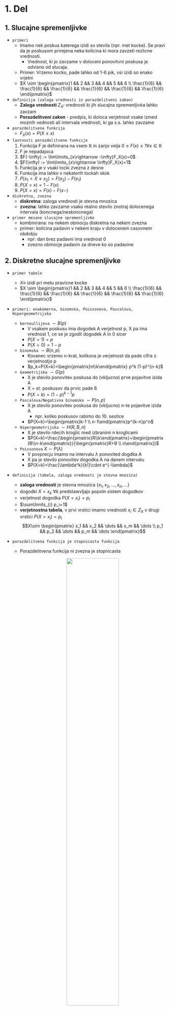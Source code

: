 # 1. Del

## 1. Slucajne spremenljivke

- `primeri`
  - Imamo nek poskus katerega izidi so stevila (npr. met kocke). Se pravi da je poskusom prirejena neka kolicina ki mora zavzeti rezlicne vrednosti.
      -  Vrednost, ki jo zavzame v doloceni ponovitvni poskusa je odvisno od slucaja.
  - Primer: Vrzemo kocko, pade lahko od 1-6 pik, vsi izidi so enako vrjetni
  - $X \sim \begin{pmatrix}1 && 2 && 3 && 4 && 5 && 6 \\ \frac{1}{6} && \frac{1}{6} && \frac{1}{6} && \frac{1}{6} && \frac{1}{6} && \frac{1}{6} \end{pmatrix}$
- `definicija (zaloga vrednosti in porazdelitveni zakon)`
  - __Zaloga vrednosti__ $Z_X$: vrednosti ki jih slucajna spremenljivka lahko zavzam
  - __Porazdelitveni zakon__ - predpis, ki doloca verjetnost vsake izmed
  moznih vednosti ali intervala vrednosti, ki ga s.s. lahko zavzame
- `porazdelitvena funkcija`
  - $F_X(x)=P(X\leq x)$
- `lastnosti porazdelitvene funkcije`
  1. Funkcija F je definirana na vsem $\mathbb{R}$ in zanjo velja $0\leq F(x)\leq 1 \forall x \in \mathbb{R}$
  1. F je nepadajoca
  1. $F(-\infty) := \lim\limits_{x\rightarrow -\infty}F_X(x)=0$
  1. $F(\infty) := \lim\limits_{x\rightarrow \infty}F_X(x)=1$
  1. Funkcija je v vsaki tocki zvezna z desne
  1. Funkcija ima lahko v nekaterih tockah skok
  1. $P(x_1 < X \leq x_2)=F(x_2)-F(x_1)$
  1. $P(X>x)=1-F(x)$
  1. $P(X=x)=F(x)-F(x-)$
- `diskretna, zvezna`
  - **diskretna**: zaloga vrednosti je stevna mnozica
  - **zvezna**: lahko zavzame vsako realno stevilo znotraj dolocenega intervala (koncnega/neskoncnega)
- `primer mesane slucajne spremenljivke`
  - kombinirana: na nekem obmocju diskretna na nekem zvezna
  - primer: kolicina padavin v nekem kraju v dolocenem casovnem obdobju
    - npr: dan brez padavni ima vrednost 0
    - zvezno obmocje padavin za dneve ko so padavine

## 2. Diskretne slucajne spremenljivke

- `primer tabele`
  - $X\equiv$ izidi pri metu pravicne kocke
  - $X \sim \begin{pmatrix}1 && 2 && 3 && 4 && 5 && 6 \\ \frac{1}{6} && \frac{1}{6} && \frac{1}{6} && \frac{1}{6} && \frac{1}{6} && \frac{1}{6} \end{pmatrix}$
- `primeri: enakomerna, binomska, Poissonova, Pascalova, Hipergeometrijska`
  - `bernoullijeva` $\sim B(p)$
    - V vsakem poskusu ima dogodek A verjetnost p, X pa ima vrednost 1, ce se je zgodil dogodek A in 0 sicer
    - $P(X=1)=p$
    - $P(X=0)=1-p$
  - `binomska` $\sim B(n,p)$
    - Kovanec vrzemo n-krat, koliksna je verjetnost da pade cifra z verjetnostjo p
    - $p_k=P(X=k)=\begin{pmatrix}n\\k\end{pmatrix} p^k (1-p)^{n-k}$
  - `Geometrijska` $\sim G(p)$
    - X je stevilo ponovitev poskusa do (vkljucno) prve pojavitve izida A
    - X = st. poskusov da prvic pade 6
    - $P(X=k)=(1-p)^{k-1}p$
  - `Pascalova/Negativna binomska` $\sim P(n,p)$
    - X je stevilo ponovitev poskusa do (vkljucno) n-te pojavitve izida A
      - npr. koliko poskusov rabimo do 10. sestice
    - $P(X=k)=\begin{pmatrix}k-1 \\ n-1\end{pmatrix}p^{k-n}p^n$
  - `Hipergeometrijska` $\sim H(R,B,n)$
    - X je stevilo rdecih kroglic med izbranimi n kroglicami
    - $P(X=k)=\frac{\begin{pmatrix}R\\k\end{pmatrix}+\begin{pmatrix}B\\n-k\end{pmatrix}}{\begin{pmatrix}R+B \\ n\end{pmatrix}}$
  - `Poissonova` $X\sim P(\lambda)$
    - V povprecju imamo na intervalu $\lambda$ ponovited dogdka A
    - X pa je stevilo ponovitev dogodka A na danem intervalu
    - $P(X=k)=\frac{\lambda^k}{k!}\cdot e^{-\lambda}$
- `definicija (tabela, zaloga vrednosti je stevna mnozica)`
  - **zaloga vrednosti** je stevna mnozica {$x_1, x_2, \dots, x_n, \dots$}
  - dogodki $X=x_k$ $\forall k$ predstawvljajo popoln sistem dogodkov
  - verjetnost dogodka $P(X=x_i)=p_i$
  - $\sum\limits_{i} p_i=1$
  - **verjetnostna tabela**, v prvi vrstici imamo vrednosti $x_i\in Z_X$ v drugi vrstici $P(X=x_i)=p_i$
    $$X\sim \begin{pmatrix} x_1 && x_2 && \dots && x_m && \dots \\ p_1 && p_2 && \dots && p_m && \dots \end{pmatrix}$$
- `porazdelitvena funkcija je stopnicasta funkcija`

  - Porazdelitvena funkcija ni zvezna je stopnicasta

      <p align="center"><img src="./images/diskretna-funkcija.png" width="60%"></p>

- `izpeljava netrivialne pricakovane vrednosti ali odklona`
  - **pricakovana vrednost E(X)** diskretne spremenljivke X je posplositev povprecne vrednosti / tezisca
  - $\overline{X}=\frac{x_1k_1+\cdots + x_mk_m}{N}=x_1 f_1+\cdots + x_mf_m=x_1p_1 + \cdots x_mp_m= E(X)$

## 3. Poissonova porazdelitev

- `primer`
    - Neka rokometna ekipa da v __povprecju 30 golov__ na tekmo (tekma traja __60min__).
        - Koliko verjetno ekipa na naslednji tekmi v prvi minuti doseze vsaj en gol?
            - $t = 1\text{min}, \rightarrow \lambda = 0.5$
            - $P(X\geq 1)= 1 - F_X(0)= 1 - \frac{0.5^0\cdot e^{-0.5}}{0!}=1-e^{0.5}$
        - Koliko verjetno ekipa v zadnjih 3min tekme doseze natanko dva gola? 
            - $t=3\text{min}\rightarrow  \lambda=\frac{3}{2}$
            - $P(X=2)= \frac{(\frac{3}{2})^2 \cdot e^{-\frac{3}{2}}}{2!}\approx 0.251$
- `zaloga vrednosti`
  - **stevna** a **neomejena** (teoreticno se lahko zgodi neskoncno mnogo dogodkov na danem intervalu)
- `predpostavke`
  - dogodki morajo biti porazdeljeni po Poissonu
    - dogodki se pojavijo __neodvisno__ od casa, ki je potekel od zadnjega dogodka
    - povprecno stevilo dogodkov ki se pojavijo na nekem intervalu je __konstnatno__ - $\lambda$
- `definicija - verjetnostna funkcija`
  - $p_k=P(X=k)=\lambda^k \frac{e^{-\lambda}}{k!}$
- `povezava z binomsko porazdelitvijo`
  - Poissonova porazdelitev se lahko dobi kot limitni primer binomske porazdelitve (ce gre stevilo poskusov preko vseh mej)
  - Torej Poissonova porazdelitev je aproksimacija binomske porazdelitve ce je n dovolj velik in p dovolj majhen
    - $X\sim B(n,p) \approx P(np)$
  - **Dokaz:**
    - imamo $P(X=k)=\lim\limits_{n\rightarrow \infty}\left(\frac{n!}{k!(n-k)!}p^k (1-p)^{n-k}\right)$
      - Vpeljemo $\lambda =np \rightarrow p = \frac{\lambda}{n}$
        $$P(X=k)=\lim\limits_{n\rightarrow \infty}\left( \frac{n!}{k!(n-k)!}\cdot \frac{\lambda^k}{n^k}\cdot \left(1-\frac{\lambda}{n}\right)^n\cdot \left(1-\frac{\lambda}{n}\right)^{-k}\right)= $$
      - Upostevamo: $\lim\limits_{n\rightarrow \infty} (1-\frac{\lambda}{n})^n=e^{-\lambda}$ ter $\lim\limits_{n\rightarrow \infty} (1-\frac{\lambda}{n})^{-x}=1$
        $$P(X=k)=\lim\limits_{n\rightarrow \infty}\left( \frac{n!}{k!(n-k)!}\cdot \frac{\lambda^k}{n^k}\cdot e^{-\lambda}\right)= $$
      - Konstante premaknemo ven iz limite.
        $$=\frac{\lambda^k}{k!}e^{-\lambda}\lim\limits_{n\rightarrow \infty} \left(\frac{n!}{(n-k)!}\cdot\frac{1}{n^k}\right)=$$
        $$=\frac{\lambda^k}{k!}e^{-\lambda}\lim\limits_{n\rightarrow \infty} \left(\frac{n\cdot (n-1)\cdot (n-2)\cdots (n-k)!}{(n-k)!\cdot n^k}\right)=$$
        $$=\frac{\lambda^k}{k!}e^{-\lambda}\lim\limits_{n\rightarrow \infty} \left(\frac{n(n-1)(n-2)\cdots(n-k+1)}{n^k}\right)=$$
        $$=\frac{\lambda^k}{k!}e^{-\lambda}\lim\limits_{n\rightarrow \infty} \left((\frac{n}{n})(\frac{n-1}{n})\cdots(\frac{n-k+1}{n})\right)=$$
      - Vidimo da v limiti grejo vsi notranji cleni $\rightarrow 1$
        $$=\frac{e^{-\lambda}\lambda^k}{k!}$$
- `razlaga parametra` $\lambda$
  - st. ponovitev dogodka A, ki jih imamo v povprecju na nekem intervalu
- `priackovana vrednost in disperzija`
  - $E(X)=\lambda$
  - $D(X)=\lambda$
    - $D(X)=E((X-E(X))^2)=E(X^2+E^2(X)-2XE(X))=E(X^2)+E^2(X)-2E(X)E(X)=E(X^2)-E^2(X)$
    - Upostevali smo (linearnost in konstante):
    - $E(E^2(X)))=E^2(X)$, **E(konstanta)=konstanta**
    - $E(-2XE(X))=-2E(X)E(X)$ (konstanto premaknemo vn)
- `Poissonov obrazec`
  - $B(n,p)\approx P(np)$
    - dokaz zgoraj 

## 4. Pascalova porazdelitev

- `primeri (npr. geometrijska)`
  - Naj bo X stevilo metov postenega kovanca, ki ga mecemo dokler ne pade cifra in takoj nato grb.
  - $X_1\sim G(\frac{1}{2}) \dots$ pade prva cifra
  - $X_2\sim G(\frac{1}{2}) \dots$ pade prvi grb (po cifri - torej neodvisen)
  - $X = X_1 + X_2$
    - $X\sim P(2,\frac{1}{2})$
- `definicija, verjetnostna funkcija`
  - $X\sim P(n,p)$
  - X je stevilo ponovitev poskuso do (vkljucno) n-te pojavitve izida A
  - $P(X=k)=\begin{pmatrix}k-1\\n-1\end{pmatrix} (1-p)^{k-n}p^n$
- `zaloga vrednosti`
  - $k=n,n+1,n+2,\dots$
- `pricakovana vrednost in disperzija`
  - $E(X)=\frac{n}{p}$
  - $D(X)=\frac{n\cdot(1-p)}{p^2}$
- `izpeljava pricakovane vrednosti za geometrijsko porazdelitev`
  - Ce mecemo kovanec toliko casa, da pade grb in z X oznacimo stevilo potrebnih metov, vkljucno z zadnjim, potem je slucajna spremenljivka X geometrijsko porazdeljena.
  - Izracunajmo pricakovano vrednost
  - $E(X)=\sum\limits_{i=1}^\infty ipq^{i-1}=p\sum\limits_{i=1}^\infty (q^i)'=p \left(\sum\limits_{i=1}^\infty q^i\right)'=p(\frac{1}{1-q})'=\frac{1}{p}$
- `uporaba pri problemu "zbiranja kuponov"`
  - V trgovini lahko kupimo Kraseve cokoladice kraljestvo zivali. Vsaka
  cokoladica ima prilozeno nalepko dolocene zivali. Vseh nalepk je 250,
  posamezna pa stane okoli 0.4. Pricakovana vrednost za takosno zbiranje pride $E(X) = \dfrac{250}{0.4}= 625 > 150$ (knjiga o zivalih).
  - Nauk zgodbe: Bolj se splaca kupiti knjigo o zivalih, kot zbirati slicice, oz. ce se vseeno odlocimo da bomo zbirali slicice, se nam jih proti koncu splaca izmenjati z drugimi.

## 5. Hipergeometrijska porazdelitev

- `zaloga vrednosti`
  - $0,1, 2, \dots$
- `definicija (verjetnostna funkcija)`
  - $X\sim (n; M, N)$
  - X je stevilo rdecih kroglic med izbranimi n kroglicami.
    - V posodi imamo M rdecih in N-M belih kroglic. Iz posode izvlecemo n kroglic.
  - $P(X=k)=\frac{\begin{pmatrix} M \\ k \end{pmatrix} \cdot \begin{pmatrix}N-M\\n-k\end{pmatrix}}{\begin{pmatrix}N \\ n\end{pmatrix}}$
- `omejitve parametrov`
  - $\text{max}(0, n - (N - M))\leq k \leq \text{min}(M,n)$
  - $n\leq N$
- `primer uporabe`
  - Iz vrece, ki ima 4 modre in 5 rdecih potegnemo 3 kroglie.
  - Koliksna je verjetnost da potegnemo 2 modri
    - M=4, N-M=5, n=3
  - $P(X=2)=\frac{\begin{pmatrix} 4 \\ 2 \end{pmatrix} \cdot \begin{pmatrix}5\\1\end{pmatrix}}{\begin{pmatrix}9 \\ 3\end{pmatrix}}=0.357$
- `Standardni odklon in upanje`
  - $E(X)=\frac{nM}{N}$
  - $D(X)=\frac{M(N-M)n(N-n)}{N^2(N-1)}$
- `je vec parametrov boljse ali slabse`
  - Pri hipergeometrijski porazdelivi imamo le dve kategoriji (ima lastnost, nima lastonsti). Ampak lahko bi imeli vec kategorij, in
  posledicno vec informacij. Na splosno je pri merjenju bolje izbrati vecje stevilo parametrov/kategorij, saj na tak nacin pridobimo vec informacij. Parametri dolocajo porazdelitev: nam pokazejo kje je povprecje(pricakovana vrednost), mediana, modus, oblika porazdelitve,..
- `povezava z binomsko`
  - Pri veliki seriji bi lahko vzeli binomsko porazdelitev (prakticno vseeno ali izbiramo vzorec z vracanjem ali brez)
  - Imamo $H(R,B,n)$
    - nastavimo $p=\frac{R}{R+B} \rightarrow B(n,p)$

## 6. Zvezne slucajne spremenljivke

- `primer - slika gostote verjetnosti`
  - Vsaka paleta paketov riza vsebuje 100kg. Slucajna spremenljivka ki steje kolicino prodanih palet riza ima gostoto
  $p_X(x)=\Bigg\{ \begin{matrix}\frac{2x}{3}, && x\in [0,1] \\ -\frac{x}{3}+1, && x\in [1,3] \\ 0, && x\notin [0,3] \end{matrix}$
  <p align="center"><img src="./images/p(x).png" width="80%"></p>

  verjetnost je ploscina pod krivuljo, ki jo doloca $p_x(x)$
- `opisi primerov: enakomerna, normlano, eksponentna (in Gama), Caucheyeva`
  - **enakomerna zvezna** $\sim U[a,b]$
    - vsi poskusi na intervalu [a,b] so enako verjetni
    - $p_X(x)= \Bigg\{ \begin{matrix}  \frac{1}{b-a}, && x\in [a,b] \\ 0, && sicer \end{matrix}$
    - $F_X(x)= \Bigg\{ \begin{matrix}  0, && x\in [-\infty ,a) \\ \frac{x-a}{b-a}, && x\in[a,b] \\ 1, && x\in (b,\infty] \end{matrix}$
  - **eksponentna** $\sim \text{Exp}(\lambda)$
    - cas med dvema zaporednima dogodkoma na Poissonovem interavlu
    - $p_X(x) = \Bigg\{ \begin{matrix} 0 && x\leq 0 \\ \lambda e^{-x\lambda}, && x\geq 0 \end{matrix}$
    - $F_X(x) = \Bigg\{ \begin{matrix} 0, && x\leq 0 \\ 1-e^{-\lambda x}, && x \geq 0 \end{matrix}$
  - **Gamma** $\sim \Gamma(n, \lambda)$
    - cas med n zaporednimi dogodki na Poissonovem interavlu
    - $p_X(x) = \Bigg\{ \begin{matrix} 0, && x \leq 0 \\ \frac{\lambda^n x^{n-1} e^{-\lambda x}}{\Gamma(x)}, && x > 0 \end{matrix}$
    - $\Gamma(x)= (x-1)\Gamma(x-1)$
    - $\Gamma(x)= \int\limits_{0}^{\infty} t^{x-1}e^{-t} dt$
  - **Normalna** $\sim N(\mu,\sigma)$
    - $p(x) = \frac{1}{\sigma \sqrt{2\pi}} e^{-\frac{(x-\mu)^2}{2\sigma^2}}$ , za $x\in \mathbb{R}$
    - $F_X(x)=\phi(\frac{x-\mu}{\sigma})$
- `definicija zvezne z gostoto verjetnosti`
  - Slucajna spremenljivka X je **zvezno porazdeljena** ce obstaja integrabilna funkcija $p_X$ imenovana **gostota verjetnosti**
  - $F(X)=P(X\leq x)=\int\limits_{-\infty}^x p_X(t) dt$, $p_X(x) \geq 0$
  - $p_X(x)$ je integrabilna
  - $p_X: \mathbb{R}\rightarrow [0, \infty)$
  - $\int\limits_{-\infty}^{\infty}p_X(x)dx=1$
- `zveza med gostoto verjetnosti in porazdelitveno funkcijo`
  - $p_X(x) = F_X'(x)$
  - $F_X(x)= \int_{-\infty}^{x} p_X(x)$
- `racunanje verjetnosti na podinetravlu`
  - $P(a < X < b ) = \int\limits_{a}^b p_X(x)dx$
- `izpeljava netrivialne pricakovane vrednosti ali odklona`
  - TODO

## 7. Normalna porazdelitev

- `slika: unimodalna, zvonasta krivulja`
  - N($\mu,\sigma$)
      <p align="center"><img src="./images/normalna-porazdelitev.png" width="80%"></p>
- `povezava z vsoto slucajnih spremenljivk in/ali CLI`
  - Naj bodo $X_1, \dots , X_n$ **neodvisne** in **enako porazdeljene** slucajne spremenljivke s: 
    - $E(X_i)=\mu$, 
    - $D(X_i) = \sigma^2$
  - Potem za dovolj velik n velja $S=X_1+\dots+X_n$
    - $S\sim N(n\cdot \mu, \sqrt{n}\cdot\sigma)$
  - Normalna porazdelitev je najpomembnejsa oz. najpogosteje uporabljena porazdelitev v statistiki,
  saj marsikatera kolicina predstavlja vsoto mnogih drugih in je zato vsaj priblizno n. porazdeljena. Npr. Rezultat izpita, ki je sestavljen iz vecjega stevila kratkih vprasanj, je vsota posameznih vprasanj.
- `zaloga vrednosti, gostota verjetnosti, funkcija napake`
  - $X\sim N(\mu, \sigma)$
  - $Z_X = \mathbb{R}$
  - $$p_X(x)=\frac{1}{\sigma \sqrt{2\pi}} e^{-\frac{(x-\mu)^2}{2\sigma^2}}$$
  - **funkcija napake** $\phi(x)=F_X(x)=\int\limits_{-\infty}^{x} e^{-\frac{y^2}{2}}dy$, je liha, zvezno odvedljiva in strogo narascujoca funkcija
  - posebne vrednosti funkcije napake:
    - $\phi(0) = 0, \phi(\infty) = 0.5, \phi(- \infty) = -0.5$
- `standardizacija in tabela za N(0,1)`
  - Porazdelitev $N(0,1)$ je standardizirana normalna porazdelitev
  - $N(0,1)$
      <p align="center"><img src="./images/zvonasta-krivulja.png" width="80%"></p>

  - Spremenljivko $X \sim N(\mu, \sigma)$ pretvorimo s transformacijo $Z= \dfrac{X - \mu}{\sigma}$ v standardno spremenljivko $Z \sim N(0,1)$
- `kje sta` $\mu$ `in` $\sigma$ `na grafu y=p(x) in pravilo 68-95-99,7`
  - $\mu$ se nahaja na simetrali zvonaste krivulje
  - $\mu + \sigma$ se nahaja za en standardni odklon naprej v pozitivni smeri x osi
    - Priblizno 68% povrsine pod krivuljo spada v en standardni odklon $[\mu-\sigma, \mu+\sigma]$
    - Priblizno 95% povrsine pod krivuljo spada v dva standardna odkloa $[\mu-2\sigma, \mu+2\sigma]$
    - Priblizno 99% povrsine pod krivuljo spada v tri standardne odklone $[\mu-3\sigma, \mu+3\sigma]$
- `vecrazsezna gostota porazdelitve`
  - $p(x) = \sqrt{\dfrac{detA}{(2 \pi)^n}} e^{-\dfrac{1}{2}(x - \mu)^TA(x- \mu)}$
  kjer je matrika A kovariancna matrika.
- `vektorska oblika s kovariancno matriko`
  - primer kovariancne matrike za $(X, Y) \sim N(\mu_x, \mu_y, \sigma_x, \sigma_y, \rho)$
    $$
      \begin{bmatrix}
            \sigma_x^2 & \rho \sigma_x \sigma_y  \\
            \rho \sigma_x \sigma_y & \sigma_y^2  \\
      \end{bmatrix}
    $$
- `Laplaceov tockovni obrazec - Funkcija napake`

  - za p blizu 1/2 in velike n velja $B(n,p)\approx N(np, \sqrt{npq})$
  - Zanima nas koliksna je verjetnost $P_n(k_1,k_2)$, da se v Bernoullijevm zaporedju neodvisnih poskusvo v n zaporednih poskusih
    zgodi dogodek A vsaj $k_1$-krat in manj kot $k_2-krat$
  - Oznacimo $x_k=\frac{k-np}{\sqrt{npq}}$ in $\Delta x_k= x_{k+1}-x_k=\frac{1}{\sqrt{npq}}$
  - Tedaj je ce upostevamo Laplaceov tockovni obrazec
  - $P_n(k_1,k_2)=\sum\limits_{k=k_1}^{k_2-1} P_n(k)=\frac{1}{\sqrt{2\pi}}\sum\limits_{k=k_1}^{k_2-1}e^{-\frac{1}{2}x_k^2}\Delta x_k\approx \frac{1}{\sqrt{2\pi}}\int\limits_{x_{k_1}}^{x_{k_2}}e^{-\frac{1}{2}x^2}dx$
  - `Funkcija napake` je definirana: $\phi(x)=\frac{1}{\sqrt{2\pi}}\int\limits_0^x e^{-\frac{1}{2} t^2}dt$

    - je liha, zvezno odvedljiva in strogo narascujaca funkcija
    - $\phi(0)=0$

      <p align="center"><img src="./images/funkcija-napake.png" width="50%"></p>

## 8. Bernulliljev zakon velikih stevil

    - TODO str 58,59 skripta

<p align="center"><img src="./images/bernoulijev-zakon-velikih-stevil.png" width="90%"></p>

- `uvod`
  - Zakon velikih stevil je osnovni limitni izrek, ki opisuje rezultat izvajanja istega poskusa zelo velikokrat.
  - Po zakonu mora biti srednja vrednost rezultatov blizu pricakovane vrednosti (s stevilom poskusov se samo priblizuje)
  - $\overline{X_n}\rightarrow \mu$, ko gre $n\rightarrow \infty$
- `podroben zapis izreka`
  - Naj bo k frekvenca dogodka A v n neodvisnih ponovitvah danega poskusa, v katerem ima dogodek A verjetnost p.
  - Torej za $\forall \epsilon >0$ velja:
    $$ \lim\limits_{n\rightarrow \infty}P\left(\left| \frac{k}{n}-p\right|\leq \epsilon\right) = 1$$
    k = frekvenca dogodka A v n ponovitvah poskusa
  - zgornja enacba: as the number of trials n goes to infinity, the average of the observations converges to the expected value
- `skica dokaza`
    - uporabimo __Chebyshevo neenakost__
        - $P(|X-\mu|>a)\leq \frac{\text{Var}(X)}{a^2}$
        - ta se dokaze z __Markovo neenakostjo__
            - $P(|X|\geq a) \leq \frac{E(X)}{a}$
                - dokaz: $a I_{|X|\geq a} \leq |X| \rightarrow aE(I_{|X|>a})\leq E(X)$
    - ter dejstvo: $\text{Var}(\overline{X}_ n)= \text{Var}(\frac{1}{n}(X_1+\cdots +X_n))=\frac{\sigma^2 n}{n^2}$
    $$P(|\overline{X}_n-\mu| > \epsilon)\leq \frac{\text{Var}(\overline{X}_n)}{\epsilon^2}=\frac{\sigma^2}{n\epsilon^2}\rightarrow 0$$
- `statisticna in klasicna definicija verjetnosti`
    - [del-0](./teorija0.md/1#4.-popoln-sistem-dogodkov-in-definicije-vrjetnosti) 
- `definicija funkcije napake`
    - [zgoraj](./1#7.-normalna-porazdelitev)
- `uporaba/primer za izracun verjetnosti ali velikost n`
  - Kolikokrat moramo vreci posten kovanec, da bo verjetnost dogodka, da se relativna rekvenca grba razlikuje od 0.5 za manj kot 0.05 vecja od 0.997
  - Iz tabele vidimo $2\phi(x)>0.997$ za x = 3
  - Poiscemo tak n, da bo $\frac{n\epsilon}{\sqrt{npq}}>3$
  - $\frac{0.05\cdot \sqrt{n}}{\sqrt{0.5\cdot 0.5}}>3 \rightarrow \frac{0.0025n}{0.25}>9\rightarrow n =900$
- `dokaz z aproksimacijo prek zveze med binomsko in normalno porazdelitvijo`
  - ker je n naravno stevilo, lahko oba izraza v neenakosti iz zgornje verjetnosti pomnozimo z n, in z
    upostevanjem da je tudi k celo stevilo med 0 in n, dobimo oceno
    $$P\left( -\epsilon \leq \left|\frac{k}{n}-p\right|\leq \epsilon\right)=P(np-n\epsilon \leq k \leq np+n\epsilon)=P_n(k_1)+P_n(k_1+1)+\cdots+P_n(k_2)$$
  - kjer so $k_1 < k_1 +1 < \cdots < k_2$ vsa cela stevila na intervalu $\left[np-n\epsilon, np+n\epsilon\right]$
  - Dobljeno vsoto oznacimo s $P(k_1-1, k_2)$ in jo ocenimoo s funkcjo napake kar nam da
    $$P(k_1-1, k_2)\approx \phi (\frac{k_2-np}{\sqrt{npq}})-\phi(\frac{k_1-1-np}{\sqrt{npq}})\approx 2\phi(\frac{n\epsilon}{\sqrt{npq}})$$
- `Zakaj to smatramo za prvo verzijo CLI?`
    - Pri velikem stevilu ponovitev poskusa, povprecje dobljenih vrednosti konvergira k pricakovani vrednosti.

## 9. Eksponentna porazdelitev

- `primer`
  - Studenti prihajajo v klub porazdeljni priblizno po Poissonu, s povprecno stopnjo 30 studentov na uro.
  - Koliksna je verjetnost, da bo vratar cakal vec kot 3 minute na naslednjega studenta?
    - $P(X>\frac{1}{20})=1-F(\frac{1}{20})=1-(1-e^{-30\cdot \frac{1}{20}})=0.223$
- `definicija - povezava s Poissonovim procesom`
  - $X\sim \text{Exp}(\lambda)$
  - Opisuje cas med dvema zaporednima dogodkoma v Poissonovem procesu
    - tj. proces kjer se dogodki pojavljajo zvezno in neodivisno pri povprecni hitrosti ponavljanja
    - hkrati je tudi analog geom. porazdelitve
- `slika, zaloga vrednosti, gostota verjetnosti`
  - $p(x)=\lambda e^{-\lambda x}$, $x\geq 0$
  - $Z_f = [0, \infty]$
- `porazdelitvena funkcija`
  - $F(X)=\int\limits_0^x \lambda e^{-\lambda t} dt = 1 -e^{-\lambda x}$
- `razlaga parametra λ`
  - Povprecno stevilo dogodka A na danem (casovnem) intervalu
- `pricakovana vrednost in disperzija`
  - $E(X)=\frac{1}{\lambda}$
  - $D(X)=\frac{1}{\lambda^2}$
- `karakterizacija: zvezna slucajna spremenljivka brez spomina`
    - Poissonova porazdelitev: pojavitev dogodka je nedovisna od tega kdaj se pojavi dogodek pred tem
    - $P(X > x + y | X > x) = P(X > y)$
    - npr. zivljenska doba zarnice

## 10. Gama porazdelitev

- `posebni primeri (npr. eksponentna, hi-kvadrat)`
  - Eksponentno porazdelitev lahko se posplosimo: pri Poissonovem procesu merimo cas da se zgodi k zaporednih dogodkov.
  - Naj bosta k,$\lambda > 0$. Tedaj imamo `Gama Porazdelitev` $X\sim \Gamma(k,\lambda)$
    - k  je stevilo dogodkov, za katere cakamo.
    - $\lambda$ paramter raztega, pove nam kako se dogodki casovno odvijajo
    - na sliki $\theta= \frac{1}{\lambda}$, za k = 1 dobimo eksponentno porazdelitev
      <p align="center"><img src="./images/gamma-porazdelitev.png" width="60%"></p>
- `Kako lahko iz eskponentne pridemo do Gama porazdelitve`
  - za parameter pri gama k = 1 ali;
  - Ce $X_i \sim \text{Exp}(\lambda)$
  - potem $\Gamma(k, \lambda)= X_1+X_2+\dots+X_k$
- `slika, zaloga vrednosti, gostota verjetnosti in kako pridemo do zgornjih primerov iz Gama porazdelitve`
  - $p(x)=\Bigg\{\begin{matrix}\frac{\lambda^k}{\Gamma(k)}x^{k-1}+e^{-\lambda x}, && x > 0 \\ 0, && sicer \end{matrix}$
  - $Z_X$ = $\mathbb{R}^+$
- `Gama funkcija (definicija, rekurzija in nekatere vrednosti, tudi za 1/2)`
  - `Funkcijo gama` definiramo z dolocenim integralom
    $$\Gamma (z)=\int\limits_0^\infty t^{z-1} e^{-t}dt$$
  - $\Gamma(1)=1$
  - $\Gamma(\frac{1}{2})=\sqrt{\pi}$
  - `Izrazena rekurzivno` (prek per partes): $\Gamma(x)=(x-1)\Gamma(x-1)$
  - Za naravno stevilo dobimo tako $\Gamma(n)=(n-1)!$
- `Pricakovana vrednost in disperzija`
  - $E(X)=\frac{k}{\lambda}$
  - $D(X)=\frac{k}{\lambda^2}$
- `Uporaba hi-kvadrat porazdelitve`
  - Hi-kvadrat je poseben primer gama porazdeliteve
  - $\chi^2 (n) = \Gamma(\frac{n}{2}, \frac{1}{2})$
  - $\chi^2$ test se uporablja za ugotavljanje razlike kategoricnih spremenljivk (npr. ali je kocka obtezena).
    Uporabljamo jo v dveh primerih:
      - kako dobro se opazovana/izmerjena porazdelitev prilega pricakovani
      - ocenejevanje ali sta nakljucni spremenljivki neodvisni

    Primer (ali je kocka obtezena?):
    60x vrzemo kocko in primerjamo rezultate s pricakovanimi vrednostmi. Ce pride do velikega odstopanja,
    lahko sklepamo, da je kocka nepostena.

    | st. pik         | 1  | 2  | 3  | 4  | 5  | 6  | skupaj |
    |-----------------|----|----|----|----|----|----|--------|
    | opazovana kocka | 14 | 12 | 16 | 8  | 5  | 5  | 60     |
    | teoreticno      | 10 | 10 | 10 | 10 | 10 | 10 | 60     |
    |                 |    |    |    |    |    |    |        |

    Uporabimo formulo $\chi^2(n-1) = \dfrac{(E_1 - O_1)^2}{E_1} + \dots + \dfrac{(E_n - O_n)^2}{E_n}$
    , kjer je $E_i$ pricakovana vrednost posameznega izida, $O_i$ pa st. pojavitev posameznega izida opazovane kocke. Ce ustavimo podatke v formulo, dobimo rezultat 11 (odstopanje 5%). Odstopanje ni zadostno (morali bi vzetoi vecji vzorec), tako da ne moremo sklepati ali je kocka postena ali ne.
- `Dedna lastnost gama porazdelitve, skica dokaza za aditivnost, tj. Γ(k, λ) + Γ(h, λ) = Γ(k + h, λ)`
  - Ce sta $X \sim \Gamma (k_1, \lambda)$ in $Y \sim \Gamma (k_2, \lambda)$  neodvisni slucajni spremenljivki,
    je tudi njuna vsota: $Z= X + Y$ porazdeljena po porazdelitvi $Z \sim \Gamma (k_1 + k_2, \lambda)$
